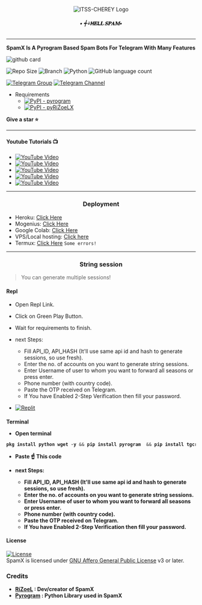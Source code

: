 <p align="center">
  <img src="resources/ITSS-CHEREY.png" alt="ITSS-CHEREY Logo">
</p>
<h6 align="center">
  <b>• ┽⍣𝗛𝐄𝗟𝐋 𝐒𝐏𝐀𝐌•</b>
</h6>

----

<b> SpamX Is A Pyrogram Based Spam Bots For Telegram With Many Features </b>

![github card](https://github-readme-stats.vercel.app/api/pin/?username=RiZoeLX&repo=SpamX&theme=lite)

![Repo Size](https://img.shields.io/github/repo-size/RiZoeLX/SpamX?&style=social&logo=github)
![Branch](https://img.shields.io/badge/Branch-main-white?&style=social&logo=github)
![Python](https://img.shields.io/badge/Python-v3.10-white?style=social&logo=python)
![GitHub language count](https://img.shields.io/github/languages/count/RiZoeLX/SpamX?&style=social&logo=hyper)

[![Telegram Group](https://img.shields.io/badge/Telegram-Group-white?&style=social&logo=telegram)](https://t.me/DNHxHELL)
[![Telegram Channel](https://img.shields.io/badge/Telegram-Channel-white?&style=social&logo=telegram)](https://t.me/RiZoelX)

 - Requirements
   - [![PyPI - pyrogram](https://img.shields.io/badge/pypi-pyrogram-informational)](https://pypi.org/project/pyrogram)  
   - [![PyPI - pyRiZoeLX](https://img.shields.io/badge/pypi-pyRiZoeLX-informational)](https://pypi.org/project/pyRiZoeLX) 

<b> Give a star ⭐</b>

----
<h4>Youtube Tutorials 📺</h4>

- [![YouTube Video](https://img.shields.io/youtube/views/GW_ZNdRrFtg?label=Tutorial++Heroku++&style=social)](https://youtu.be/GW_ZNdRrFtg)
- [![YouTube Video](https://img.shields.io/youtube/views/6XIjTbumJYY?label=Tutorial++Mogenius++&style=social)](https://youtu.be/6XIjTbumJYY)
- [![YouTube Video](https://img.shields.io/youtube/views/sYgy4_8i7c8?label=Tutorial++Google++Colab++&style=social)](https://youtu.be/sYgy4_8i7c8)
- [![YouTube Video](https://img.shields.io/youtube/views/yC9z3kYKIgU?label=Tutorial++VPS++&style=social)](https://youtu.be/yC9z3kYKIgU)
- [![YouTube Video](https://img.shields.io/youtube/views/ePpMvL6kdvI?label=Tutorial++VPS++Mobile++&style=social)](https://youtu.be/ePpMvL6kdvI)

----

<h3 align="center">Deployment</h3>

  - Heroku: [Click Here](https://github.com/RiZoeLX/SpamX/blob/main/resources/heroku.md)
  - Mogenius: [Click Here](https://youtu.be/6XIjTbumJYY)
  - Google Colab: [Click Here](https://youtu.be/sYgy4_8i7c8)
  - VPS/Local hosting: [Click here](https://github.com/RiZoeLX/SpamX/blob/main/resources/local.md)
  - Termux: [Click Here](https://github.com/RiZoeLX/SpamX/blob/main/resources/termux.md) `Some errors!`

----

<h3 align="center">String session</h3>

> You can generate multiple sessions!

<h4>Repl</h4>

  * Open Repl Link.
  * Click on Green Play Button.
  * Wait for requirements to finish.
  * next Steps:
    * Fill API_ID, API_HASH (It'll use same api id and hash to generate sessions, so use fresh).
    * Enter the no. of accounts on you want to generate string sessions.
    * Enter Username of user to whom you want to forward all seasons or press enter.
    * Phone number (with country code).
    * Paste the OTP received on Telegram.
    * If You have Enabled 2-Step Verification then fill your password.


  * [![Replit](https://img.shields.io/badge/SpamX-Run%20On%20ReplIT-black?style=for-the-badge&logo=replit)](https://replit.com/@RiZoeL/SpamX-Sessions?v=1)


<h4>Terminal</4>

  * Open terminal

   ```python
pkg install python wget -y && pip install pyrogram  && pip install tgcrypto&& wget https://raw.githubusercontent.com/RiZoeLX/SpamX/main/multisess.py && python3 multisess.py
   ```
  * Paste ☝️ This code

  * next Steps:
     * Fill API_ID, API_HASH (It'll use same api id and hash to generate sessions, so use fresh).
     * Enter the no. of accounts on you want to generate string sessions.
     * Enter Username of user to whom you want to forward all seasons or press enter.
     * Phone number (with country code).
     * Paste the OTP received on Telegram.
     * If You have Enabled 2-Step Verification then fill your password.

<h4> License </h4>

[![License](https://www.gnu.org/graphics/gplv3-or-later.png)](LICENSE)   
SpamX is licensed under [GNU Affero General Public License](https://www.gnu.org/licenses/gplv3-or-later.pngl) v3 or later.

<h3>Credits</h3>

  - <b> [RiZoeL](https://github.com/MrRizoel) : Dev/creator of SpamX </b> 
  - <b> [Pyrogram](https://github.com/pyrogram/pyrogram) : Python Library used in SpamX
